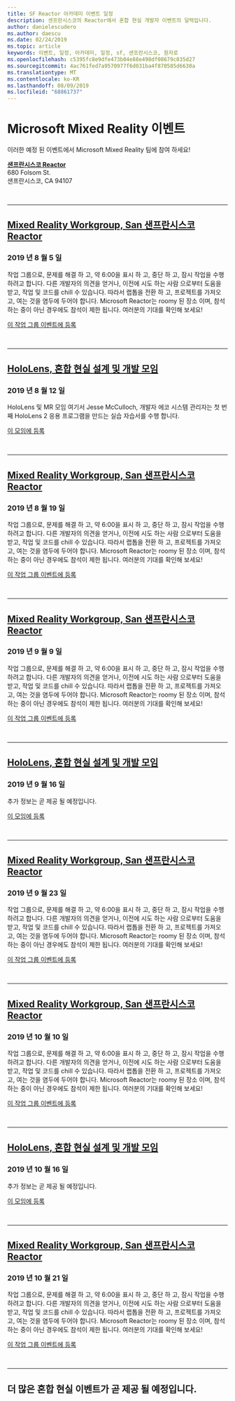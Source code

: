 ```yaml
---
title: SF Reactor 아카데미 이벤트 일정
description: 샌프란시스코의 Reactor에서 혼합 현실 개발자 이벤트의 달력입니다.
author: danielescudero
ms.author: daescu
ms.date: 02/24/2019
ms.topic: article
keywords: 이벤트, 일정, 아카데미, 일정, sf, 샌프란시스코, 원자로
ms.openlocfilehash: c5395fc8e9dfe473b04e88e498df08679c035d27
ms.sourcegitcommit: 4ac761fed7a9570977f6d031ba4f870585d6630a
ms.translationtype: MT
ms.contentlocale: ko-KR
ms.lasthandoff: 08/09/2019
ms.locfileid: "68861737"
---
```

# <a name="microsoft-mixed-reality-events"></a>Microsoft Mixed Reality 이벤트

이러한 예정 된 이벤트에서 Microsoft Mixed Reality 팀에 참여 하세요!

**[샌프란시스코 Reactor](https://developer.microsoft.com/reactor/#ReactorSF)**<br>
680 Folsom St.<br>
샌프란시스코, CA 94107

<br>

---


## <a name="mixed-reality-workgroup-san-francisco-reactorhttpsemea01safelinksprotectionoutlookcomurlhttps3a2f2fwwwmeetupcom2fhololens-mr2fdata027c017cdaescu40microsoftcom7ca8ddee063b7949a9992308d6903e62b07c72f988bf86f141af91ab2d7cd011db477c17c07c636854994961124360sdataymnaaiwvxij700mo9gj2boz4w82bgkdjdhijhytfczcfu3dreserved0"></a>[Mixed Reality Workgroup, San 샌프란시스코 Reactor](https://emea01.safelinks.protection.outlook.com/?url=https%3A%2F%2Fwww.meetup.com%2Fhololens-mr%2F&data=02%7C01%7Cdaescu%40microsoft.com%7Ca8ddee063b7949a9992308d6903e62b0%7C72f988bf86f141af91ab2d7cd011db47%7C1%7C0%7C636854994961124360&sdata=YmnAAiWVxIJ700mO9gj%2BOz4W8%2BgKDjDhiJhYtfCzCFU%3D&reserved=0)
### <a name="august-5-2019"></a>2019 년 8 월 5 일
작업 그룹으로, 문제를 해결 하 고, 약 6:00을 표시 하 고, 중단 하 고, 잠시 작업을 수행 하려고 합니다. 다른 개발자의 의견을 얻거나, 이전에 시도 하는 사람 으로부터 도움을 받고, 작업 및 코드를 chill 수 있습니다. 따라서 랩톱을 전환 하 고, 프로젝트를 가져오고, 여는 것을 염두에 두어야 합니다. Microsoft Reactor는 roomy 된 장소 이며, 참석 하는 중이 아닌 경우에도 참석이 제한 됩니다. 여러분의 기대를 확인해 보세요!

[이 작업 그룹 이벤트에 등록](https://emea01.safelinks.protection.outlook.com/?url=https%3A%2F%2Fwww.meetup.com%2Fhololens-mr%2F&data=02%7C01%7Cdaescu%40microsoft.com%7Ca8ddee063b7949a9992308d6903e62b0%7C72f988bf86f141af91ab2d7cd011db47%7C1%7C0%7C636854994961124360&sdata=YmnAAiWVxIJ700mO9gj%2BOz4W8%2BgKDjDhiJhYtfCzCFU%3D&reserved=0)

<br>

---


## <a name="hololens-mixed-reality-design-and-development-meetuphttpswwwmeetupcomhololens-mrevents263232210"></a>[HoloLens, 혼합 현실 설계 및 개발 모임](https://www.meetup.com/hololens-mr/events/263232210/)
### <a name="august-12-2019"></a>2019 년 8 월 12 일
HoloLens 및 MR 모임 여기서 Jesse McCulloch, 개발자 에코 시스템 관리자는 첫 번째 HoloLens 2 응용 프로그램을 만드는 실습 자습서를 수행 합니다.

[이 모임에 등록](https://www.meetup.com/hololens-mr/events/263232210/)

<br>

---


## <a name="mixed-reality-workgroup-san-francisco-reactorhttpsemea01safelinksprotectionoutlookcomurlhttps3a2f2fwwwmeetupcom2fhololens-mr2fdata027c017cdaescu40microsoftcom7ca8ddee063b7949a9992308d6903e62b07c72f988bf86f141af91ab2d7cd011db477c17c07c636854994961124360sdataymnaaiwvxij700mo9gj2boz4w82bgkdjdhijhytfczcfu3dreserved0"></a>[Mixed Reality Workgroup, San 샌프란시스코 Reactor](https://emea01.safelinks.protection.outlook.com/?url=https%3A%2F%2Fwww.meetup.com%2Fhololens-mr%2F&data=02%7C01%7Cdaescu%40microsoft.com%7Ca8ddee063b7949a9992308d6903e62b0%7C72f988bf86f141af91ab2d7cd011db47%7C1%7C0%7C636854994961124360&sdata=YmnAAiWVxIJ700mO9gj%2BOz4W8%2BgKDjDhiJhYtfCzCFU%3D&reserved=0)
### <a name="august-19-2019"></a>2019 년 8 월 19 일
작업 그룹으로, 문제를 해결 하 고, 약 6:00을 표시 하 고, 중단 하 고, 잠시 작업을 수행 하려고 합니다. 다른 개발자의 의견을 얻거나, 이전에 시도 하는 사람 으로부터 도움을 받고, 작업 및 코드를 chill 수 있습니다. 따라서 랩톱을 전환 하 고, 프로젝트를 가져오고, 여는 것을 염두에 두어야 합니다. Microsoft Reactor는 roomy 된 장소 이며, 참석 하는 중이 아닌 경우에도 참석이 제한 됩니다. 여러분의 기대를 확인해 보세요!

[이 작업 그룹 이벤트에 등록](https://emea01.safelinks.protection.outlook.com/?url=https%3A%2F%2Fwww.meetup.com%2Fhololens-mr%2F&data=02%7C01%7Cdaescu%40microsoft.com%7Ca8ddee063b7949a9992308d6903e62b0%7C72f988bf86f141af91ab2d7cd011db47%7C1%7C0%7C636854994961124360&sdata=YmnAAiWVxIJ700mO9gj%2BOz4W8%2BgKDjDhiJhYtfCzCFU%3D&reserved=0)

<br>

---


## <a name="mixed-reality-workgroup-san-francisco-reactorhttpsemea01safelinksprotectionoutlookcomurlhttps3a2f2fwwwmeetupcom2fhololens-mr2fdata027c017cdaescu40microsoftcom7ca8ddee063b7949a9992308d6903e62b07c72f988bf86f141af91ab2d7cd011db477c17c07c636854994961124360sdataymnaaiwvxij700mo9gj2boz4w82bgkdjdhijhytfczcfu3dreserved0"></a>[Mixed Reality Workgroup, San 샌프란시스코 Reactor](https://emea01.safelinks.protection.outlook.com/?url=https%3A%2F%2Fwww.meetup.com%2Fhololens-mr%2F&data=02%7C01%7Cdaescu%40microsoft.com%7Ca8ddee063b7949a9992308d6903e62b0%7C72f988bf86f141af91ab2d7cd011db47%7C1%7C0%7C636854994961124360&sdata=YmnAAiWVxIJ700mO9gj%2BOz4W8%2BgKDjDhiJhYtfCzCFU%3D&reserved=0)
### <a name="september-9-2019"></a>2019 년 9 월 9 일
작업 그룹으로, 문제를 해결 하 고, 약 6:00을 표시 하 고, 중단 하 고, 잠시 작업을 수행 하려고 합니다. 다른 개발자의 의견을 얻거나, 이전에 시도 하는 사람 으로부터 도움을 받고, 작업 및 코드를 chill 수 있습니다. 따라서 랩톱을 전환 하 고, 프로젝트를 가져오고, 여는 것을 염두에 두어야 합니다. Microsoft Reactor는 roomy 된 장소 이며, 참석 하는 중이 아닌 경우에도 참석이 제한 됩니다. 여러분의 기대를 확인해 보세요!

[이 작업 그룹 이벤트에 등록](https://emea01.safelinks.protection.outlook.com/?url=https%3A%2F%2Fwww.meetup.com%2Fhololens-mr%2F&data=02%7C01%7Cdaescu%40microsoft.com%7Ca8ddee063b7949a9992308d6903e62b0%7C72f988bf86f141af91ab2d7cd011db47%7C1%7C0%7C636854994961124360&sdata=YmnAAiWVxIJ700mO9gj%2BOz4W8%2BgKDjDhiJhYtfCzCFU%3D&reserved=0)

<br>

---


## <a name="hololens-mixed-reality-design-and-development-meetuphttpswwwmeetupcomhololens-mr"></a>[HoloLens, 혼합 현실 설계 및 개발 모임](https://www.meetup.com/hololens-mr/)
### <a name="september-16-2019"></a>2019 년 9 월 16 일
추가 정보는 곧 제공 될 예정입니다.

[이 모임에 등록](https://www.meetup.com/hololens-mr/)

<br>

---


## <a name="mixed-reality-workgroup-san-francisco-reactorhttpsemea01safelinksprotectionoutlookcomurlhttps3a2f2fwwwmeetupcom2fhololens-mr2fdata027c017cdaescu40microsoftcom7ca8ddee063b7949a9992308d6903e62b07c72f988bf86f141af91ab2d7cd011db477c17c07c636854994961124360sdataymnaaiwvxij700mo9gj2boz4w82bgkdjdhijhytfczcfu3dreserved0"></a>[Mixed Reality Workgroup, San 샌프란시스코 Reactor](https://emea01.safelinks.protection.outlook.com/?url=https%3A%2F%2Fwww.meetup.com%2Fhololens-mr%2F&data=02%7C01%7Cdaescu%40microsoft.com%7Ca8ddee063b7949a9992308d6903e62b0%7C72f988bf86f141af91ab2d7cd011db47%7C1%7C0%7C636854994961124360&sdata=YmnAAiWVxIJ700mO9gj%2BOz4W8%2BgKDjDhiJhYtfCzCFU%3D&reserved=0)
### <a name="september-23-2019"></a>2019 년 9 월 23 일
작업 그룹으로, 문제를 해결 하 고, 약 6:00을 표시 하 고, 중단 하 고, 잠시 작업을 수행 하려고 합니다. 다른 개발자의 의견을 얻거나, 이전에 시도 하는 사람 으로부터 도움을 받고, 작업 및 코드를 chill 수 있습니다. 따라서 랩톱을 전환 하 고, 프로젝트를 가져오고, 여는 것을 염두에 두어야 합니다. Microsoft Reactor는 roomy 된 장소 이며, 참석 하는 중이 아닌 경우에도 참석이 제한 됩니다. 여러분의 기대를 확인해 보세요!

[이 작업 그룹 이벤트에 등록](https://emea01.safelinks.protection.outlook.com/?url=https%3A%2F%2Fwww.meetup.com%2Fhololens-mr%2F&data=02%7C01%7Cdaescu%40microsoft.com%7Ca8ddee063b7949a9992308d6903e62b0%7C72f988bf86f141af91ab2d7cd011db47%7C1%7C0%7C636854994961124360&sdata=YmnAAiWVxIJ700mO9gj%2BOz4W8%2BgKDjDhiJhYtfCzCFU%3D&reserved=0)

<br>

---


## <a name="mixed-reality-workgroup-san-francisco-reactorhttpsemea01safelinksprotectionoutlookcomurlhttps3a2f2fwwwmeetupcom2fhololens-mr2fdata027c017cdaescu40microsoftcom7ca8ddee063b7949a9992308d6903e62b07c72f988bf86f141af91ab2d7cd011db477c17c07c636854994961124360sdataymnaaiwvxij700mo9gj2boz4w82bgkdjdhijhytfczcfu3dreserved0"></a>[Mixed Reality Workgroup, San 샌프란시스코 Reactor](https://emea01.safelinks.protection.outlook.com/?url=https%3A%2F%2Fwww.meetup.com%2Fhololens-mr%2F&data=02%7C01%7Cdaescu%40microsoft.com%7Ca8ddee063b7949a9992308d6903e62b0%7C72f988bf86f141af91ab2d7cd011db47%7C1%7C0%7C636854994961124360&sdata=YmnAAiWVxIJ700mO9gj%2BOz4W8%2BgKDjDhiJhYtfCzCFU%3D&reserved=0)
### <a name="october-10-2019"></a>2019 년 10 월 10 일
작업 그룹으로, 문제를 해결 하 고, 약 6:00을 표시 하 고, 중단 하 고, 잠시 작업을 수행 하려고 합니다. 다른 개발자의 의견을 얻거나, 이전에 시도 하는 사람 으로부터 도움을 받고, 작업 및 코드를 chill 수 있습니다. 따라서 랩톱을 전환 하 고, 프로젝트를 가져오고, 여는 것을 염두에 두어야 합니다. Microsoft Reactor는 roomy 된 장소 이며, 참석 하는 중이 아닌 경우에도 참석이 제한 됩니다. 여러분의 기대를 확인해 보세요!

[이 작업 그룹 이벤트에 등록](https://emea01.safelinks.protection.outlook.com/?url=https%3A%2F%2Fwww.meetup.com%2Fhololens-mr%2F&data=02%7C01%7Cdaescu%40microsoft.com%7Ca8ddee063b7949a9992308d6903e62b0%7C72f988bf86f141af91ab2d7cd011db47%7C1%7C0%7C636854994961124360&sdata=YmnAAiWVxIJ700mO9gj%2BOz4W8%2BgKDjDhiJhYtfCzCFU%3D&reserved=0)

<br>

---


## <a name="hololens-mixed-reality-design-and-development-meetuphttpswwwmeetupcomhololens-mr"></a>[HoloLens, 혼합 현실 설계 및 개발 모임](https://www.meetup.com/hololens-mr/)
### <a name="october-16-2019"></a>2019 년 10 월 16 일
추가 정보는 곧 제공 될 예정입니다.

[이 모임에 등록](https://www.meetup.com/hololens-mr/)

<br>

---

## <a name="mixed-reality-workgroup-san-francisco-reactorhttpsemea01safelinksprotectionoutlookcomurlhttps3a2f2fwwwmeetupcom2fhololens-mr2fdata027c017cdaescu40microsoftcom7ca8ddee063b7949a9992308d6903e62b07c72f988bf86f141af91ab2d7cd011db477c17c07c636854994961124360sdataymnaaiwvxij700mo9gj2boz4w82bgkdjdhijhytfczcfu3dreserved0"></a>[Mixed Reality Workgroup, San 샌프란시스코 Reactor](https://emea01.safelinks.protection.outlook.com/?url=https%3A%2F%2Fwww.meetup.com%2Fhololens-mr%2F&data=02%7C01%7Cdaescu%40microsoft.com%7Ca8ddee063b7949a9992308d6903e62b0%7C72f988bf86f141af91ab2d7cd011db47%7C1%7C0%7C636854994961124360&sdata=YmnAAiWVxIJ700mO9gj%2BOz4W8%2BgKDjDhiJhYtfCzCFU%3D&reserved=0)
### <a name="october-21-2019"></a>2019 년 10 월 21 일
작업 그룹으로, 문제를 해결 하 고, 약 6:00을 표시 하 고, 중단 하 고, 잠시 작업을 수행 하려고 합니다. 다른 개발자의 의견을 얻거나, 이전에 시도 하는 사람 으로부터 도움을 받고, 작업 및 코드를 chill 수 있습니다. 따라서 랩톱을 전환 하 고, 프로젝트를 가져오고, 여는 것을 염두에 두어야 합니다. Microsoft Reactor는 roomy 된 장소 이며, 참석 하는 중이 아닌 경우에도 참석이 제한 됩니다. 여러분의 기대를 확인해 보세요!

[이 작업 그룹 이벤트에 등록](https://emea01.safelinks.protection.outlook.com/?url=https%3A%2F%2Fwww.meetup.com%2Fhololens-mr%2F&data=02%7C01%7Cdaescu%40microsoft.com%7Ca8ddee063b7949a9992308d6903e62b0%7C72f988bf86f141af91ab2d7cd011db47%7C1%7C0%7C636854994961124360&sdata=YmnAAiWVxIJ700mO9gj%2BOz4W8%2BgKDjDhiJhYtfCzCFU%3D&reserved=0)

<br>

---

## <a name="more-mixed-reality-events-coming-soon"></a>더 많은 혼합 현실 이벤트가 곧 제공 될 예정입니다.
